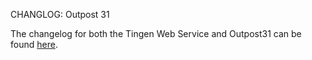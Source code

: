 CHANGLOG: Outpost 31

The changelog for both the Tingen Web Service and Outpost31 can be found [here](https://github.com/orgs/spectrum-health-systems/projects/51/views/4).
